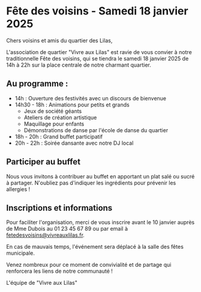# Fête des voisins - Samedi 18 janvier 2025

Chers voisins et amis du quartier des Lilas,

L'association de quartier "Vivre aux Lilas" est ravie de vous convier à notre traditionnelle Fête des voisins, qui se tiendra le samedi 18 janvier 2025 de 14h à 22h sur la place centrale de notre charmant quartier.

## Au programme :

- 14h : Ouverture des festivités avec un discours de bienvenue
- 14h30 - 18h : Animations pour petits et grands
  - Jeux de société géants
  - Ateliers de création artistique
  - Maquillage pour enfants
  - Démonstrations de danse par l'école de danse du quartier
- 18h - 20h : Grand buffet participatif
- 20h - 22h : Soirée dansante avec notre DJ local

## Participer au buffet

Nous vous invitons à contribuer au buffet en apportant un plat salé ou sucré à partager. N'oubliez pas d'indiquer les ingrédients pour prévenir les allergies !

## Inscriptions et informations

Pour faciliter l'organisation, merci de vous inscrire avant le 10 janvier auprès de Mme Dubois au 01 23 45 67 89 ou par email à fetedesvoisins@vivreauxlilas.fr.

En cas de mauvais temps, l'événement sera déplacé à la salle des fêtes municipale.

Venez nombreux pour ce moment de convivialité et de partage qui renforcera les liens de notre communauté !

L'équipe de "Vivre aux Lilas"

